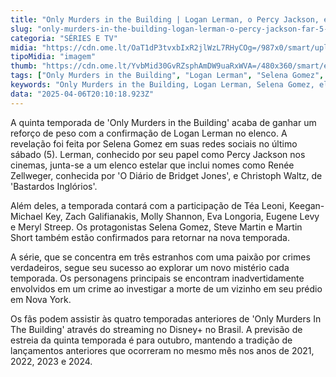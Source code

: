 ```yaml
---
title: "Only Murders in the Building | Logan Lerman, o Percy Jackson, entra para o elenco da 5ª temporada"
slug: "only-murders-in-the-building-logan-lerman-o-percy-jackson-far-5-ano"
categoria: "SÉRIES E TV"
midia: "https://cdn.ome.lt/OaT1dP3tvxbIxR2jlWzL7RHyCOg=/987x0/smart/uploads/conteudo/fotos/percyjackson2010loganlerman.jpg"
tipoMidia: "imagem"
thumb: "https://cdn.ome.lt/YvbMid30GvRZsphAmDW9uaRxWVA=/480x360/smart/extras/conteudos/percyjackson2010loganlerman.jpg"
tags: ["Only Murders in the Building", "Logan Lerman", "Selena Gomez", "elenco estelar", "série de mistério", "Disney+", "streaming", "estreia em outubro"]
keywords: "Only Murders in the Building, Logan Lerman, Selena Gomez, elenco estelar, série de mistério, Disney+, streaming, estreia em outubro"
data: "2025-04-06T20:10:18.923Z"
---
```


A quinta temporada de 'Only Murders in the Building' acaba de ganhar um reforço de peso com a confirmação de Logan Lerman no elenco. A revelação foi feita por Selena Gomez em suas redes sociais no último sábado (5). Lerman, conhecido por seu papel como Percy Jackson nos cinemas, junta-se a um elenco estelar que inclui nomes como Renée Zellweger, conhecida por 'O Diário de Bridget Jones', e Christoph Waltz, de 'Bastardos Inglórios'.

Além deles, a temporada contará com a participação de Téa Leoni, Keegan-Michael Key, Zach Galifianakis, Molly Shannon, Eva Longoria, Eugene Levy e Meryl Streep. Os protagonistas Selena Gomez, Steve Martin e Martin Short também estão confirmados para retornar na nova temporada.

A série, que se concentra em três estranhos com uma paixão por crimes verdadeiros, segue seu sucesso ao explorar um novo mistério cada temporada. Os personagens principais se encontram inadvertidamente envolvidos em um crime ao investigar a morte de um vizinho em seu prédio em Nova York.

Os fãs podem assistir às quatro temporadas anteriores de 'Only Murders In The Building' através do streaming no Disney+ no Brasil. A previsão de estreia da quinta temporada é para outubro, mantendo a tradição de lançamentos anteriores que ocorreram no mesmo mês nos anos de 2021, 2022, 2023 e 2024.